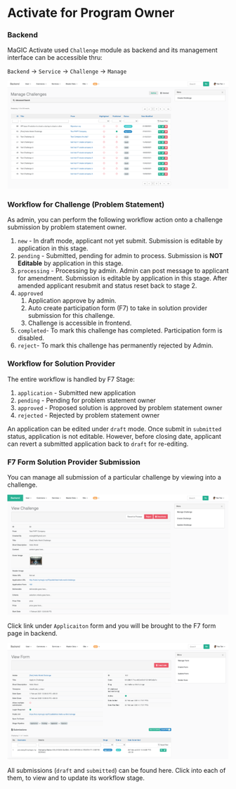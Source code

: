 # Activate for Program Owner

### Backend

MaGIC Activate used `Challenge` module as backend and its management interface can be accessible thru:

`Backend` -&gt; `Service` -&gt; `Challenge` -&gt; `Manage`

![Manage Challenges](../../../.gitbook/assets/screenshot-2021-03-02-at-12.44.36-am.png)

### Workflow for Challenge \(Problem Statement\)

As admin, you can perform the following workflow action onto a challenge submission by problem statement owner.

1. `new` - In draft mode, applicant not yet submit. Submission is editable by application in this stage.
2. `pending` - Submitted, pending for admin to process. Submission is **NOT Editable** by application in this stage.
3. `processing` - Processing by admin. Admin can post message to applicant for amendment. Submission is editable by application in this stage. After amended applicant resubmit and status reset back to stage 2. 
4. `approved`  
   1. Application approve by admin.
   2. Auto create participation form \(F7\) to take in solution provider submission for this challenge.
   3. Challenge is accessible in frontend.
5. `completed`- To mark this challenge has completed. Participation form is disabled.
6. `reject`- To mark this challenge has permanently rejected by Admin. 

### Workflow for Solution Provider

The entire workflow is handled by F7 Stage:

1. `application` - Submitted new application
2. `pending` - Pending for problem statement owner
3. `approved` - Proposed solution is approved by problem statement owner
4. `rejected` - Rejected by problem statement owner

An application can be edited under `draft` mode. Once submit in `submitted` status, application is not editable. However, before closing date, applicant can revert a submitted application back to `draft` for re-editing. 

### F7 Form Solution Provider Submission

You can manage all submission of a particular challenge by viewing into a challenge.

![View Challenge](../../../.gitbook/assets/screenshot-2021-03-02-at-12.40.40-am.png)

Click link under `Applicaiton` form and you will be brought to the F7 form page in backend.

![View F7 Form](../../../.gitbook/assets/screenshot-2021-03-02-at-12.42.28-am.png)

All submissions \(`draft` and `submitted`\) can be found here. Click into each of them, to view and to update its workflow stage.

